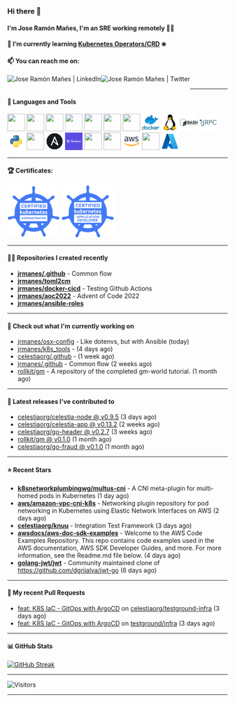 ### Hi there 👋

#### I'm Jose Ramón Mañes, I'm an SRE working remotely 👨‍💻

####  🌱 I’m currently learning [Kubernetes Operators/CRD](https://kubernetes.io/docs/concepts/extend-kubernetes/operator/) ⎈
####  📫 You can reach me on:

<a href="https://www.linkedin.com/in/joseramonmanesblasco/"><img align="left" alt="Jose Ramón Mañes | LinkedIn" height="32" src="https://img.shields.io/badge/linkedin-%230077B5.svg?&style=for-the-badge&logo=linkedin&logoColor=white"/></a>
<a href="https://twitter.com/jrmanes_"><img align="left" alt="Jose Ramón Mañes | Twitter" height="32" src="https://img.shields.io/badge/Twitter-1DA1F2?style=for-the-badge&logo=twitter&logoColor=white"/></a>
<br/>

---

#### 🔨 Languages and Tools
<p align="left">
<code><img width="40" height="40" src="https://go.dev/blog/go-brand/Go-Logo/PNG/Go-Logo_Blue.png"></code>
<code><img width="40" height="40" src="https://www.vectorlogo.zone/logos/kubernetes/kubernetes-icon.svg"></code>
<code><img width="40" height="40" src="https://cluster-api.sigs.k8s.io/images/introduction.svg"></code>
<code><img width="40" height="40" src="https://cncf-branding.netlify.app/img/projects/argo/icon/color/argo-icon-color.png"></code>
<code><img width="40" height="40" src="https://camo.githubusercontent.com/bd5b74426b7087fe4c8568458993dfff11001c3b9f0a2483e1da43650cbe0672/68747470733a2f2f7777772e766563746f726c6f676f2e7a6f6e652f6c6f676f732f697374696f696f2f697374696f696f2d69636f6e2e737667"></code>
<code><img width="40" height="40" src="https://avatars.githubusercontent.com/u/3380462?s=200&v=4"></code>
<code><img width="40" height="40" src="https://avatars.githubusercontent.com/u/49725059?s=200&v=4"></code>
<code><img width="40" height="40" src="https://github.com/github/explore/raw/main/topics/docker/docker.png"></code>
<code><img width="40" height="40" src="https://github.com/github/explore/raw/main/topics/linux/linux.png"></code>
<code><img width="40" height="40" src="https://github.com/github/explore/raw/main/topics/bash/bash.png"></code>
<code><img width="40" height="40" src="https://raw.githubusercontent.com/github/explore/main/topics/grpc/grpc.png"></code>
<code><img width="40" height="40" src="https://raw.githubusercontent.com/github/explore/main/topics/python/python.png"></code>
<code><img width="40" height="40" src="https://miqh.gallerycdn.vsassets.io/extensions/miqh/vscode-language-rust/0.14.0/1536151476041/Microsoft.VisualStudio.Services.Icons.Default"></code>
<code><img width="40" height="40" src="https://github.com/github/explore/raw/main/topics/ansible/ansible.png"></code>
<code><img width="40" height="40" src="https://raw.githubusercontent.com/github/explore/80688e429a7d4ef2fca1e82350fe8e3517d3494d/topics/terraform/terraform.png"></code>
<code><img width="40" height="40" src="https://www.vectorlogo.zone/logos/vagrantup/vagrantup-icon.svg"></code>
<code><img width="40" height="40" src="https://avatars.githubusercontent.com/u/10203055?s=200&v=4"></code>
<code><img width="40" height="40" src="https://github.com/github/explore/raw/main/topics/aws/aws.png"></code>
<code><img width="40" height="40" src="https://www.vectorlogo.zone/logos/google_cloud/google_cloud-icon.svg"></code>
<code><img width="40" height="40" src="https://raw.githubusercontent.com/github/explore/80688e429a7d4ef2fca1e82350fe8e3517d3494d/topics/azure/azure.png"></code>
</p>

---

#### 🏆 Certificates:

<a href="https://www.credly.com/badges/bbcfc5a2-085d-4661-b385-0ce108904e8c/public_url"><img alt="CKA" width="120" height="120" src="https://raw.githubusercontent.com/cncf/artwork/master/other/cka/color/kubernetes-cka-color.png"/></a>
<a href="https://www.credly.com/badges/bbcfc5a2-085d-4661-b385-0ce108904e8c/public_url"><img alt="CKAD" width="120" height="120" src="https://raw.githubusercontent.com/cncf/artwork/master/other/ckad/color/kubernetes-ckad-color.png"/></a>

---

#### 👨‍💻 Repositories I created recently
- **[jrmanes/.github](https://github.com/jrmanes/.github)** - Common flow
- **[jrmanes/toml2cm](https://github.com/jrmanes/toml2cm)**
- **[jrmanes/docker-cicd](https://github.com/jrmanes/docker-cicd)** - Testing Github Actions
- **[jrmanes/aoc2022](https://github.com/jrmanes/aoc2022)** - Advent of Code 2022
- **[jrmanes/ansible-roles](https://github.com/jrmanes/ansible-roles)**

---

#### 👷 Check out what I'm currently working on


- [jrmanes/osx-config](https://github.com/jrmanes/osx-config) - Like dotenvs, but with Ansible (today)
- [jrmanes/k8s_tools](https://github.com/jrmanes/k8s_tools) -  (4 days ago)
- [celestiaorg/.github](https://github.com/celestiaorg/.github) -  (1 week ago)
- [jrmanes/.github](https://github.com/jrmanes/.github) - Common flow (2 weeks ago)
- [rollkit/gm](https://github.com/rollkit/gm) - A repository of the completed gm-world tutorial. (1 month ago)

---

#### 🚀 Latest releases I've contributed to


- [celestiaorg/celestia-node @ v0.9.5](https://github.com/celestiaorg/celestia-node/releases/tag/v0.9.5) (3 days ago)
- [celestiaorg/celestia-app @ v0.13.2](https://github.com/celestiaorg/celestia-app/releases/tag/v0.13.2) (2 weeks ago)
- [celestiaorg/go-header @ v0.2.7](https://github.com/celestiaorg/go-header/releases/tag/v0.2.7) (3 weeks ago)
- [rollkit/gm @ v0.1.0](https://github.com/rollkit/gm/releases/tag/v0.1.0) (1 month ago)
- [celestiaorg/go-fraud @ v0.1.0](https://github.com/celestiaorg/go-fraud/releases/tag/v0.1.0) (1 month ago)

---

#### ⭐ Recent Stars


- **[k8snetworkplumbingwg/multus-cni](https://github.com/k8snetworkplumbingwg/multus-cni)** - A CNI meta-plugin for multi-homed pods in Kubernetes (1 day ago)
- **[aws/amazon-vpc-cni-k8s](https://github.com/aws/amazon-vpc-cni-k8s)** - Networking plugin repository for pod networking in Kubernetes using Elastic Network Interfaces on AWS (2 days ago)
- **[celestiaorg/knuu](https://github.com/celestiaorg/knuu)** - Integration Test Framework (3 days ago)
- **[awsdocs/aws-doc-sdk-examples](https://github.com/awsdocs/aws-doc-sdk-examples)** - Welcome to the AWS Code Examples Repository.  This repo contains code examples used in the AWS documentation, AWS SDK Developer Guides, and more. For more information, see the Readme.md file below. (4 days ago)
- **[golang-jwt/jwt](https://github.com/golang-jwt/jwt)** - Community maintained clone of https://github.com/dgrijalva/jwt-go (6 days ago)

---

#### 🔨 My recent Pull Requests


- [feat: K8S IaC - GitOps with ArgoCD](https://github.com/celestiaorg/testground-infra/pull/2) on [celestiaorg/testground-infra](https://github.com/celestiaorg/testground-infra) (3 days ago)
- [feat: K8S IaC - GitOps with ArgoCD](https://github.com/testground/infra/pull/92) on [testground/infra](https://github.com/testground/infra) (3 days ago)

---

#### 📊 GitHub Stats

[![GitHub Streak](https://github-readme-streak-stats.herokuapp.com?user=jrmanes&theme=tokyonight&date_format=M%20j%5B%2C%20Y%5D)](https://git.io/streak-stats) 

--- 

![Visitors](https://visitor-badge.glitch.me/badge?page_id=github/jrmanes)

---
